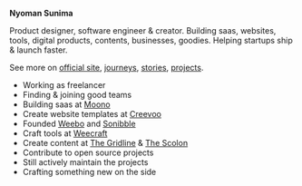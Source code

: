 **Nyoman Sunima**

Product designer, software engineer & creator. 
Building saas, websites, tools, digital products, contents, businesses, goodies. 
Helping startups ship & launch faster.

See more on [official site](https://nyomansunima.com), [journeys](https://nyomansunima.com/journeys), [stories](https://nyomansunima.com/stories), [projects](https://nyomansunima.com/crafts).

- Working as freelancer
- Finding & joining good teams
- Building saas at [Moono](https://moono.site)
- Create website templates at [Creevoo](https://creevoo.store)
- Founded [Weebo](https://tryweebo.site) and [Sonibble](https://usesonibble.site)
- Craft tools at [Weecraft](https://weecraft.site)
- Create content at [The Gridline](https://thegridline.site) & [The Scolon](https://thescolon.site)
- Contribute to open source projects
- Still actively maintain the projects
- Crafting something new on the side
